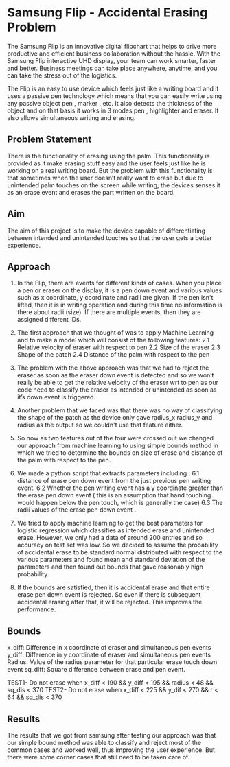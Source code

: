# Samsung Flip - Accidental Erasing Problem

The Samsung Flip is an innovative digital flipchart that helps to drive more productive and efficient business collaboration without the hassle. With the Samsung Flip interactive UHD display, your team can work smarter, faster and better. Business meetings can take place anywhere, anytime, and you can take the stress out of the logistics.

The Flip is an easy to use device which feels just like a writing board and it uses a passive pen technology which means that you can easily write using any passive object pen , marker , etc. It also detects the thickness of the object and on that basis it works in 3 modes pen , highlighter and eraser. It also allows simultaneous writing and erasing.

## Problem Statement
There is the functionality of erasing using the palm. This functionality is provided as it make erasing stuff easy and the user feels just like he is working on a real writing board. But the problem with this functionality is that sometimes when the user doesn’t really want to erase but due to unintended palm touches on the screen while writing, the devices senses it as an erase event and erases the part written on the board.

## Aim
The aim of this project is to make the device capable of differentiating between intended and
unintended touches so that the user gets a better experience.

## Approach
1. In the Flip, there are events for different kinds of cases. When you place a pen or eraser on the display, it is a pen down event and various values such as x coordinate, y coordinate and radii are given. If the pen isn't lifted, then it is in writing operation and during this time no information is there about radii (size). If there are multiple events, then they are assigned different IDs.

2. The first approach that we thought of was to apply Machine Learning and to make a model
which will consist of the following features:
2.1 Relative velocity of eraser with respect to pen
2.2  Size of the eraser
2.3 Shape of the patch
2.4 Distance of the palm with respect to the pen

3. The problem with the above approach was that we had to reject the eraser as soon as the eraser down event is detected and so we won’t really be able to get the relative velocity of the eraser wrt to pen as our code need to classify the eraser as intended or unintended as soon as it’s
down event is triggered.

4. Another problem that we faced was that there was no way of classifying the shape of the patch as the device only gave radius_x radius_y and radius as the output so we couldn't use that feature either.

5. So now as two features out of the four were crossed out we changed our approach from machine learning to using simple bounds method in which we tried to determine the bounds on size of erase and distance of the palm with respect to the pen.

6. We made a python script that extracts parameters including :
6.1 distance of erase pen down event from the just previous pen writing event.
6.2 Whether the pen writing event has a y coordinate greater than the erase pen down event ( this is an assumption that hand touching would happen below the pen touch, which is generally the case)
6.3 The radii values of the erase pen down event .
7. We tried to apply machine learning to get the best parameters for logistic regression which classifies as intended erase and unintended erase. However, we only had a data of around 200 entries and so accuracy on test set was low. So we decided to assume the probability of accidental erase to be standard normal distributed with respect to the various parameters and found mean and standard deviation of the parameters and then found out bounds that gave reasonably high probability.
8. If the bounds are satisfied, then it is accidental erase and that entire erase pen down event is rejected. So even if there is subsequent accidental erasing after that, it will be rejected. This  improves the performance.

## Bounds
x_diff: Difference in x coordinate of eraser and simultaneous pen events
y_diff: Difference in y coordinate of eraser and simultaneous pen events
Radius: Value of the radius parameter for that particular erase touch down event
sq_diff: Square difference between erase and pen event.

TEST1-
Do not erase when x_diff < 190 && y_diff < 195 && radius < 48 && sq_dis < 370
TEST2-
Do not erase when x_diff < 225 && y_dif < 270 && r < 64 && sq_dis < 370

## Results
The results that we got from samsung after testing our approach was that our simple bound method was able to classify and reject most of the common cases and worked well, thus improving the user experience. But there were some corner cases that still need to be taken care of.
